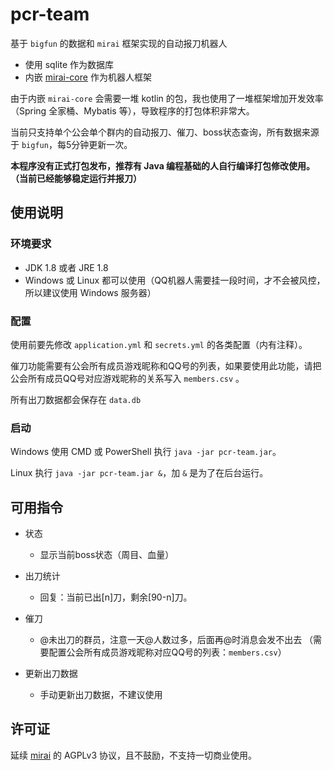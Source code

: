 # pcr-team

基于 `bigfun` 的数据和 `mirai` 框架实现的自动报刀机器人

* 使用 sqlite 作为数据库
* 内嵌 [mirai-core](https://github.com/mamoe/mirai) 作为机器人框架

由于内嵌 `mirai-core` 会需要一堆 kotlin 的包，我也使用了一堆框架增加开发效率（Spring 全家桶、Mybatis 等），导致程序的打包体积非常大。

当前只支持单个公会单个群内的自动报刀、催刀、boss状态查询，所有数据来源于 `bigfun`，每5分钟更新一次。

**本程序没有正式打包发布，推荐有 Java 编程基础的人自行编译打包修改使用。（当前已经能够稳定运行并报刀）**

## 使用说明

### 环境要求

  * JDK 1.8 或者 JRE 1.8
  * Windows 或 Linux 都可以使用（QQ机器人需要挂一段时间，才不会被风控，所以建议使用 Windows 服务器）

### 配置

使用前要先修改 `application.yml` 和 `secrets.yml` 的各类配置（内有注释）。

催刀功能需要有公会所有成员游戏昵称和QQ号的列表，如果要使用此功能，请把公会所有成员QQ号对应游戏昵称的关系写入 `members.csv` 。

所有出刀数据都会保存在 `data.db`

### 启动

Windows 使用 CMD 或 PowerShell 执行 `java -jar pcr-team.jar`。

Linux 执行 `java -jar pcr-team.jar &`，加 `&` 是为了在后台运行。

## 可用指令

- 状态
    - 显示当前boss状态（周目、血量）

- 出刀统计
    - 回复：当前已出[n]刀，剩余[90-n]刀。

- 催刀
    - @未出刀的群员，注意一天@人数过多，后面再@时消息会发不出去 （需要配置公会所有成员游戏昵称对应QQ号的列表：`members.csv`）
    
- 更新出刀数据
    - 手动更新出刀数据，不建议使用

## 许可证

延续 [mirai](https://github.com/mamoe/mirai) 的 AGPLv3 协议，且不鼓励，不支持一切商业使用。
